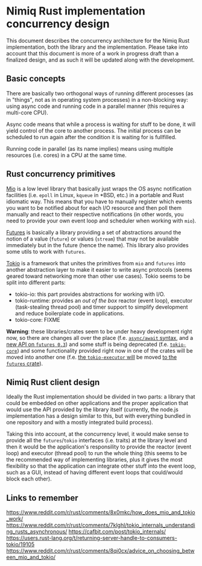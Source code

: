 # Nimiq Rust implementation concurrency design

This document describes the concurrency architecture for the Nimiq Rust implementation, both the library and the implementation. Please take into account that this document is more of a work in progress draft than a finalized design, and as such it will be updated along with the development.

## Basic concepts

There are basically two orthogonal ways of running different processes (as in "things", not as in operating system processes) in a non-blocking way: using async code and running code in a parallel manner (this requires a multi-core CPU).

Async code means that while a process is waiting for stuff to be done, it will yield control of the core to another process. The initial process can be scheduled to  run again after the condition it is waiting for is fullfilled.

Running code in parallel (as its name implies) means using multiple resources (i.e. cores) in a CPU at the same time.


## Rust concurrency primitives

[Mio](https://github.com/carllerche/mio) is a low level library that basically just wraps  the OS async notification facilities (i.e. `epoll` in Linux, `kqueue` in *BSD, etc.) in a portable and Rust idiomatic way. This means that you have to manually register which events you want to be notified about for each I/O resource and then poll them manually and react to their respective notifications (in other words, you need to provide your own event loop and scheduler when working with `mio`).

[Futures](https://github.com/rust-lang-nursery/futures-rs) is basically a library providing a set of abstractions around the notion of a value (`future`) or values (`stream`) that may not be available immediately but in the future (hence the name). This library also provides some utils to work with `futures`.

[Tokio](https://tokio.rs/) is a framework that unites the primitives from `mio` and `futures` into another abstraction layer to make it easier to write async protocols (seems geared toward networking more than other use cases). Tokio seems to be split into different parts:

  * tokio-io: this part provides abstractions for working with I/O.
  * tokio-runtime: provides an *out of the box* reactor (event loop), executor (task-stealing thread pool) and timer support to simplify development and reduce boilerplate code in applications.
  * tokio-core: FIXME

**Warning**: these libraries/crates seem to be under heavy development right now, so there are changes all over the place (f.e. [`async/await` syntax](https://boats.gitlab.io/blog/post/2018-04-06-async-await-final/), and a [new API on `futures 0.3`](https://rust-lang-nursery.github.io/futures-rs/blog/2018/07/19/futures-0.3.0-alpha.1.html)) and some stuff is being deprecated (f.e. [`tokio-core`](https://github.com/tokio-rs/tokio-core#deprecation-notice)) and some functionality provided right now in one of the crates will be moved into another one (f.e. [the `tokio-executor` will](https://github.com/tokio-rs/tokio/issues/211#issuecomment-375534010) be moved [to the `futures` crate](https://www.reddit.com/r/rust/comments/7syxw4/rust_2018_core_embeddedsimd_intermesiate/dtaefoj/)).

## Nimiq Rust client design

Ideally the Rust implementation should be divided in two parts: a library that could be embedded on other applications and the proper application that would use the API provided by the library itself (currently, the node.js implementation has a design similar to this, but with everything bundled in one repository and with a mostly integrated build process).

Taking this into account, at the concurrency level, it would make sense to provide all the `futures`/`tokio` interfaces (i.e. traits) at the library level and then it would be the application's responsility to provide the reactor (event loop) and executor (thread pool) to run the whole thing (this seems to be the recommended way of implementing libraries, plus it gives the most flexibility so that the application can integrate other stuff into the event loop, such as a GUI, instead of having different event loops that could/would block each other).

## Links to remember
https://www.reddit.com/r/rust/comments/8x0mkc/how_does_mio_and_tokio_work/
https://www.reddit.com/r/rust/comments/7klghl/tokio_internals_understanding_rusts_asynchronous/
https://cafbit.com/post/tokio_internals/
https://users.rust-lang.org/t/returning-server-handle-to-consumers-tokio/19105
https://www.reddit.com/r/rust/comments/8qi0cx/advice_on_choosing_between_mio_and_tokio/